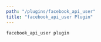 ```yaml
---
path: "/plugins/facebook_api_user"
title: "facebook_api_user Plugin"
---
```

`facebook_api_user plugin`
